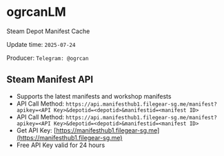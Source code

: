 # ogrcanLM

Steam Depot Manifest Cache

Update time: `2025-07-24`

Producer: `Telegram: @ogrcan`

## Steam Manifest API

* Supports the latest manifests and workshop manifests
* API Call Method: `https://api.manifesthub1.filegear-sg.me/manifest?apikey=<API Key>&depotid=<depotid>&manifestid=<manifest ID>`
* API Call Method: `https://api.manifesthub1.filegear-sg.me/manifest?apikey=<API Key>&depotid=<depotid>&manifestid=<manifest ID>`
* Get API Key: [https://manifesthub1.filegear-sg.me](https://manifesthub1.filegear-sg.me)
* Free API Key valid for 24 hours
